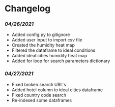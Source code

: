 # Changelog 

### *04/26/2021*
- Added config.py to gitignore
- Added user input to import csv file
- Created the humidity heat map
- Filtered the dataframe to ideal conditions
- Added ideal cities humidity heat map
- Added for loop for search parameters dictionary

### *04/27/2021*
- Fixed broken search URL's
- Added hotel column to ideal cities dataframe
- Fixed country code search
- Re-indexed some dataframes